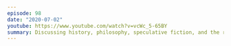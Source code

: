 ```yaml
---
episode: 98
date: "2020-07-02"
youtube: https://www.youtube.com/watch?v=vcWc_5-65BY
summary: Discussing history, philosophy, speculative fiction, and the relationships among them
---
```

